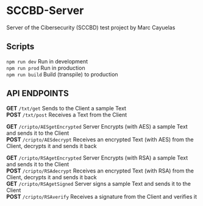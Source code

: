 # SCCBD-Server
Server of the Cibersecurity (SCCBD) test project by Marc Cayuelas  
  
## Scripts
`npm run dev` Run in development  
`npm run prod` Run in production  
`npm run build` Build (transpile) to production  
  
## API ENDPOINTS  
  
**GET** `/txt/get` Sends to the Client a sample Text  
**POST** `/txt/post` Receives a Text from the Client  
  
**GET** `/cripto/AESgetEncrypted` Server Encrypts (with AES) a sample Text and sends it to the Client  
**POST** `/cripto/AESdecrypt` Receives an encrypted Text (with AES) from the Client, decrypts it and sends it back  
  
**GET** `/cripto/RSAgetEncrypted` Server Encrypts (with RSA) a sample Text and sends it to the Client  
**POST** `/cripto/RSAdecrypt` Receives an encrypted Text (with RSA) from the Client, decrypts it and sends it back  
**GET** `/cripto/RSAgetSigned` Server signs a sample Text and sends it to the Client  
**POST** `/cripto/RSAverify` Receives a signature from the Client and verifies it  
  
